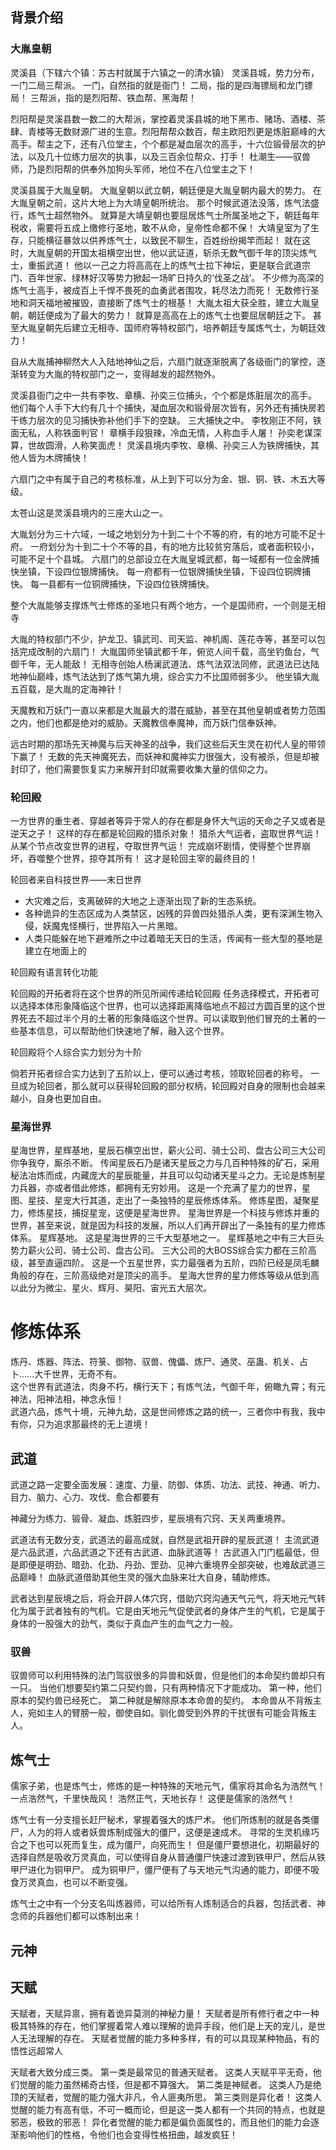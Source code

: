 
## 背景介绍
### 大胤皇朝
灵溪县（下辖六个镇：苏古村就属于六镇之一的清水镇）
灵溪县城，势力分布，一门二局三帮派。
一门，自然指的就是衙门！
二局，指的是四海镖局和龙门镖局！
三帮派，指的是烈阳帮、铁血帮、黑海帮！

烈阳帮是灵溪县数一数二的大帮派，掌控着灵溪县城的地下黑市、赌场、酒楼、茶肆、青楼等无数财源广进的生意。烈阳帮帮众数百，帮主欧阳烈更是炼脏巅峰的大高手。帮主之下，还有八位堂主，个个都是凝血层次的高手，十六位锻骨层次的护法，以及几十位练力层次的执事，以及三百余位帮众、打手！
杜潮生——驭兽师，乃是烈阳帮的供奉外加狗头军师，地位不在八位堂主之下！

灵溪县属于大胤皇朝。
大胤皇朝以武立朝，朝廷便是大胤皇朝内最大的势力。
在大胤皇朝之前，这片大地上为大靖皇朝所统治。
那个时候武道法没落，炼气法盛行，炼气士超然物外。
就算是大靖皇朝也要屈居炼气士所属圣地之下，朝廷每年税收，需要将五成上缴修行圣地，敢不从命，皇帝性命都不保！
大靖皇室为了生存，只能横征暴敛以供养炼气士，以致民不聊生，百姓纷纷揭竿而起！
就在这时，大胤皇朝的开国太祖横空出世，他以武证道，斩杀无数气御千年的顶尖炼气士，重振武道！
他以一己之力将高高在上的炼气士拉下神坛，更是联合武道宗门、百年世家、绿林好汉等势力掀起一场旷日持久的‘伐圣之战’。
不少修为高深的炼气士高手，被成百上千悍不畏死的血勇武者围攻，耗尽法力而死！
无数修行圣地和洞天福地被摧毁，直接断了炼气士的根基！
大胤太祖大获全胜，建立大胤皇朝，朝廷便成为了最大的势力！
就算是高高在上的炼气士也要屈居朝廷之下。
甚至大胤皇朝先后建立无相寺、国师府等特权部门，培养朝廷专属炼气士，为朝廷效力！

自从大胤捕神柳然大人入陆地神仙之后，六扇门就逐渐脱离了各级衙门的掌控，逐渐转变为大胤的特权部门之一，变得越发的超然物外。

灵溪县衙门之中一共有李牧、章横、孙奕三位捕头，个个都是炼脏层次的高手。
他们每个人手下大约有几十个捕快，凝血层次和锻骨层次皆有，另外还有捕快房若干练力层次的见习捕快弥补他们手下的空缺。
三大捕快之中。
李牧刚正不阿，铁面无私，人称铁面判官！
章横手段狠辣，冷血无情，人称血手人屠！
孙奕老谋深算，世故圆滑，人称笑面虎！
灵溪县境内李牧、章横、孙奕三人为铁牌捕快，其他人皆为木牌捕快！

六扇门之中有属于自己的考核标准，从上到下可以分为金、银、铜、铁、木五大等级。

太苍山这是灵溪县境内的三座大山之一。

大胤划分为三十六域，一域之地划分为十到二十个不等的府，有的地方可能不足十府。
一府划分为十到二十个不等的县，有的地方比较贫穷落后，或者面积较小，可能不足十个县城。
六扇门的总部设立在大胤皇城武都，每一域都有一位金牌捕快坐镇，下设四位银牌捕快。
每一府都有一位银牌捕快坐镇，下设四位铜牌捕快。
每一县都有一位铜牌捕快，下设四位铁牌捕快。

整个大胤能够支撑炼气士修炼的圣地只有两个地方，一个是国师府，一个则是无相寺

大胤的特权部门不少，护龙卫、镇武司、司天监、神机阁、莲花寺等，甚至可以包括完成改制的六扇门！
大胤国师坐镇武都千年，俯览人间千载，高坐钓鱼台，气御千年，无人能敌！
无相寺创始人杨澜武道法、炼气法双法同修，武道法已达陆地神仙巅峰，炼气法达到了炼气第九境，综合实力不比国师弱多少。
他坐镇大胤五百载，是大胤的定海神针！

天魔教和万妖门一直以来都是大胤最大的潜在威胁，甚至在其他皇朝或者势力范围之内，他们也都是绝对的威胁。天魔教信奉魔神，而万妖门信奉妖神。

远古时期的那场先天神魔与后天神圣的战争，我们这些后天生灵在初代人皇的带领下赢了！
无数的先天神魔死去，而妖神和魔神实力很强大，没有被杀，但是却被封印了，他们需要恢复实力来解开封印就需要收集大量的信仰之力。
### 轮回殿

一方世界的重生者、穿越者等异于常人的存在都是身怀大气运的天命之子又或者是逆天之子！
这样的存在都是轮回殿的猎杀对象！
猎杀大气运者，盗取世界气运！
从某个节点改变世界的进程，夺取世界气运！
完成崩坏剧情，使得整个世界崩坏，吞噬整个世界，掠夺其所有！
这才是轮回主宰的最终目的！

轮回者来自科技世界——末日世界
- 大灾难之后，支离破碎的大地之上逐渐出现了新的生态系统。
- 各种诡异的生态区成为人类禁区，凶残的异兽四处猎杀人类，更有深渊生物入侵，妖魔鬼怪横行，世界陷入一片黑暗。
- 人类只能躲在地下避难所之中过着暗无天日的生活，传闻有一些大型的基地是建立在地面上的

轮回殿有语言转化功能

轮回殿的开拓者将在这个世界的所见所闻传递给轮回殿
任务选择模式，开拓者可以选择本体形象降临这个世界，也可以选择距离降临地点不超过方圆百里的这个世界死去不超过半个月的土著的形象降临这个世界。可以读取到他们冒充的土著的一些基本信息，可以帮助他们快速地了解，融入这个世界。

轮回殿将个人综合实力划分为十阶

倘若开拓者综合实力达到了五阶以上，便可以通过考核，领取轮回者的称号。
一旦成为轮回者，那么就可以获得轮回殿的部分权柄，轮回殿对自身的限制也会越来越小，自身也更加自由。

### 星海世界
星海世界，星辉基地，星辰石横空出世，薪火公司、骑士公司、盘古公司三大公司你争我夺，厮杀不断。
传闻星辰石乃是诸天星辰之力与几百种特殊的矿石，采用秘法冶炼而成，内藏庞大的星辰能量，并且可以勾动诸天星斗之力。无论是炼制星力兵器，亦或者借此修炼，都拥有无穷妙用。
这是一个充满了星力的世界，星图、星技、星宠大行其道，走出了一条独特的星辰修炼体系。
修炼星图，凝聚星力，修炼星技，捕捉星宠，这便是星海世界。
星海世界是一个科技与修炼并重的世界，甚至来说，就是因为科技的发展，所以人们再开辟出了一条独有的星力修炼体系。
星辉基地。
这是星海世界的三千大型基地之一。
星辉基地之中有三大巨头势力薪火公司、骑士公司、盘古公司。
三大公司的大BOSS综合实力都在三阶高级，甚至直逼四阶。
这是一个五星世界，实力最强者为五阶，四阶已经是凤毛麟角般的存在，三阶高级绝对是顶尖的高手。
星海大世界的星力修炼等级从低到高以此分为微尘、星火、辉月、昊阳、宙光五大层次。
# 修炼体系
炼丹、炼器、阵法、符箓、御物、驭兽、傀儡、炼尸、通灵、巫蛊、机关、占卜……大千世界，无奇不有。  
这个世界有武道法，肉身不朽，横行天下；有炼气法，气御千年，俯瞰九霄；有元神法，阳神法相，神念永恒！  
武道六品，炼气十境，元神九劫，这是世间修炼之路的统一，三者你中有我，我中有你，只为追求那最终的无上道境！

## 武道
武道之路一定要全面发展：速度、力量、防御、体质、功法、武技、神通、听力、目力、脑力、心力、攻伐、愈合都要有

神藏分为练力、锻骨、凝血、炼脏四步，星辰境有穴窍、天关两重境界。


武道法有无数分支，武道法的最高成就，自然是武祖开辟的星辰武道！
主流武道是六品武道，六品武道之下还有古武道、血脉武道等！
古武道入门门槛最低，但是即便是明劲、暗劲、化劲、丹劲、罡劲、见神六重境界全部突破，也难敌武道三品巅峰！
血脉武道借助其他生灵的强大血脉来壮大自身，辅助修炼。

武者达到星辰境之后，将会开辟人体穴窍，借助穴窍沟通天气元气，将天地元气转化为属于武者独有的气机。它是由天地元气促使武者的身体产生的气机，它是属于身体的一股强大的劲气，类似于真血产生的血气之力一般。
### 驭兽
驭兽师可以利用特殊的法门驾驭很多的异兽和妖兽，但是他们的本命契约兽却只有一只。
当他们想要契约第二只契约兽，只有两种情况下才能成功。
第一种，他们原本的契约兽已经死亡。
第二种就是解除原本本命兽的契约。
本命兽从不背叛主人，宛如主人的臂膀一般，御使自如。驯化兽受到外界的干扰很有可能会背叛主人。

## 炼气士
儒家子弟，也是炼气士，修炼的是一种特殊的天地元气，儒家将其命名为浩然气！
一点浩然气，千里快哉风！
浩然正气，天地长存！
这便是儒家的浩然气！

炼气士有一分支擅长赶尸秘术，掌握着强大的炼尸术。
他们所炼制的就是各类僵尸，人为的将人或者妖兽炼制成强大的僵尸，这便是速成术。
寻常的生灵机缘巧合之下也可以死而复生，成为僵尸，向死而生！
但是僵尸要想进化，初期最好的选择自然是吸收万灵真血，可以使得自身从普通僵尸快速过渡到铁甲尸，然后从铁甲尸进化为铜甲尸。
成为铜甲尸，僵尸便有了与天地元气沟通的能力，即便不吸食万灵真血，也可以不断变强。

炼气士之中有一个分支名叫炼器师，可以给所有人炼制适合的兵器，包括武者、神念师的兵器他们都可以炼制出来！
## 元神

## 天赋
天赋者，天赋异禀，拥有着诡异莫测的神秘力量！
天赋者是所有修行者之中一种极其特殊的存在，他们掌握着常人难以理解的诡异手段，他们是上天的宠儿，是世人无法理解的存在。
天赋者觉醒的能力多种多样，有的可以具现某种物品，有的悟性远超常人

天赋者大致分成三类。
第一类是最常见的普通天赋者。
这类人天赋平平无奇，他们觉醒的能力虽然稀奇古怪，但是都不算强大。
第二类是神赋者。
这类人乃是绝顶的天赋者，觉醒的能力强大非凡，令人匪夷所思。
第三类则是异化者！
这类人觉醒的能力有高有低，不可一概而论，但是这一类人都有一个共同的特点，也就是邪恶，极致的邪恶！
异化者觉醒的能力都是偏负面属性的，而且他们的能力会逐渐影响他们的性格，令他们也会变得性格扭曲，越发疯狂！
